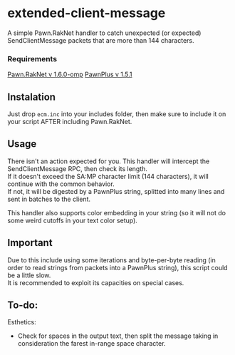 # extended-client-message
A simple Pawn.RakNet handler to catch unexpected (or expected) SendClientMessage packets that are more than 144 characters.

### Requirements
[Pawn.RakNet v 1.6.0-omp](https://github.com/katursis/Pawn.RakNet/releases/tag/1.6.0-omp)
[PawnPlus v 1.5.1](https://github.com/IS4Code/PawnPlus/releases/tag/v1.5.1)

## Instalation

Just drop `ecm.inc` into your includes folder, then make sure to include it on your script AFTER including Pawn.RakNet.


## Usage

There isn't an action expected for you. This handler will intercept the SendClientMessage RPC, then check its length.  
If it doesn't exceed the SA:MP character limit (144 characters), it will continue with the common behavior.  
If not, it will be digested by a PawnPlus string, splitted into many lines and sent in batches to the client.  

This handler also supports color embedding in your string (so it will not do some weird cutoffs in your text color setup).

## Important

Due to this include using some iterations and byte-per-byte reading (in order to read strings from packets into a PawnPlus string), this script could be a little slow.  
It is recommended to exploit its capacities on special cases.

## To-do:

Esthetics:
- Check for spaces in the output text, then split the message taking in consideration the farest in-range space character.